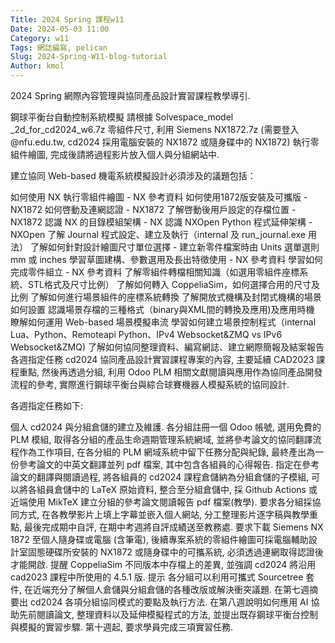 ```yaml
---
Title: 2024 Spring 課程w11
Date: 2024-05-03 11:00
Category: w11
Tags: 網誌編寫, pelican
Slug: 2024-Spring-W11-blog-tutorial
Author: kmol
---
```


2024 Spring 網際內容管理與協同產品設計實習課程教學導引.

<!-- PELICAN_END_SUMMARY -->

鋼球平衡台自動控制系統模擬
請根據 Solvespace_model _2d_for_cd2024_w6.7z 零組件尺寸, 利用 Siemens NX1872.7z (需要登入 @nfu.edu.tw, cd2024 採用電腦安裝的 NX1872 或隨身碟中的 NX1872) 執行零組件繪圖, 完成後請將過程影片放入個人與分組網站中.

建立協同 Web-based 機電系統模擬設計必須涉及的議題包括：

如何使用 NX 執行零組件繪圖 - NX 參考資料
如何使用1872版安裝及可攜版 - NX1872
如何啓動及連網認證 - NX1872
了解啓動後用戶設定的存檔位置 - NX1872
認識 NX 的目錄模組架構 - NX
認識 NXOpen Python 程式延伸架構 - NXOpen
了解 Journal 程式設定、建立及執行（internal 及 run_journal.exe 用法）
了解如何針對設計繪圖尺寸單位選擇 - 建立新零件檔案時由 Units 選單選則 mm 或 inches
學習草圖建構、參數選用及長出特徵使用 - NX 參考資料
學習如何完成零件組立 - NX 參考資料
了解零組件轉檔相關知識（如選用零組件座標系統、STL格式及尺寸比例）
了解如何轉入 CoppeliaSim，如何選擇合用的尺寸及比例
了解如何進行場景組件的座標系統轉換
了解開放式機構及封閉式機構的場景如何設置
認識場景存檔的三種格式（binary與XML間的轉換及應用)及應用時機
瞭解如何運用 Web-based 場景模擬串流
學習如何建立場景控制程式（internal Lua、Python、Remoteapi Python、IPv4 Websocket&ZMQ vs IPv6 Websocket&ZMQ)
了解如何協同整理資料、編寫網誌、建立網際簡報及結案報告
各週指定任務
cd2024 協同產品設計實習課程專案的內容, 主要延續 CAD2023 課程重點, 然後再透過分組, 利用 Odoo PLM 相關文獻閱讀與應用作為協同產品開發流程的參考, 實際進行鋼球平衡台與綜合球賽機器人模擬系統的協同設計.

各週指定任務如下:

個人 cd2024 與分組倉儲的建立及維護.
各分組註冊一個 Odoo 帳號, 選用免費的 PLM 模組, 取得各分組的產品生命週期管理系統網域, 並將參考論文的協同翻譯流程作為工作項目, 在各分組的 PLM 網域系統中留下任務分配與紀錄, 最終產出為一份參考論文的中英文翻譯並列 pdf 檔案, 其中包含各組員的心得報告.
指定在參考論文的翻譯與閱讀過程, 將各組員的 cd2024 課程倉儲納為分組倉儲的子模組, 可以將各組員倉儲中的 LaTeX 原始資料, 整合至分組倉儲中, 採 Github Actions 或近端使用 MikTeX 建立分組的參考論文閱讀報告 pdf 檔案(教學).
要求各分組採協同方式, 在各教學影片上填上字幕並嵌入個人網站, 分工整理影片逐字稿與教學重點, 最後完成期中自評, 在期中考週將自評成績送至教務處.
要求下載 Siemens NX 1872 至個人隨身碟或電腦 (含筆電), 後續專案系統的零組件繪圖可採電腦輔助設計室固態硬碟所安裝的 NX1872 或隨身碟中的可攜系統, 必須透過連網取得認證後才能開啟.
提醒 CoppeliaSim 不同版本中存檔上的差異, 並強調 cd2024 將沿用 cad2023 課程中所使用的 4.5.1 版.
提示 各分組可以利用可攜式 Sourcetree 套件, 在近端充分了解個人倉儲與分組倉儲的各種改版或解決衝突議題.
在第七週摘要出 cd2024 各項分組協同模式的要點及執行方法.
在第八週說明如何應用 AI 協助先前閱讀論文, 整理資料以及延伸模擬程式的方法, 並提出既存鋼球平衡台控制與模擬的實習步驟.
第十週起, 要求學員完成三項實習任務.